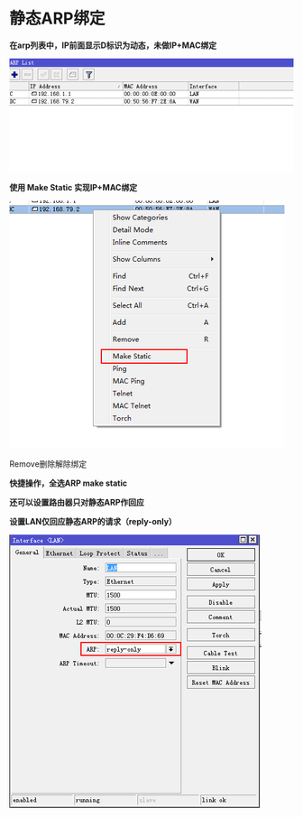# 静态ARP绑定



**在arp列表中，IP前面显示D标识为动态，未做IP+MAC绑定**

![image-20240424160807233](https://raw.githubusercontent.com/joshzhong66/Pibced/main/blog-images/2024/04/24/fa24980409170cd77ef96c8dd47fba04-image-20240424160807233-6d8e8b.png)

**使用 Make Static 实现IP+MAC绑定**

![image-20240424160814646](https://raw.githubusercontent.com/joshzhong66/Pibced/main/blog-images/2024/04/24/baaa0f0e08b59450328bdf49b1f731a0-image-20240424160814646-1e4163.png)

Remove删除解除绑定



**快捷操作，全选ARP make static**



**还可以设置路由器只对静态ARP作回应**

**设置LAN仅回应静态ARP的请求（reply-only）**

![image-20240424160830478](https://raw.githubusercontent.com/joshzhong66/Pibced/main/blog-images/2024/04/24/11c57b66ade7547b3b718a8181717b0f-image-20240424160830478-322783.png)